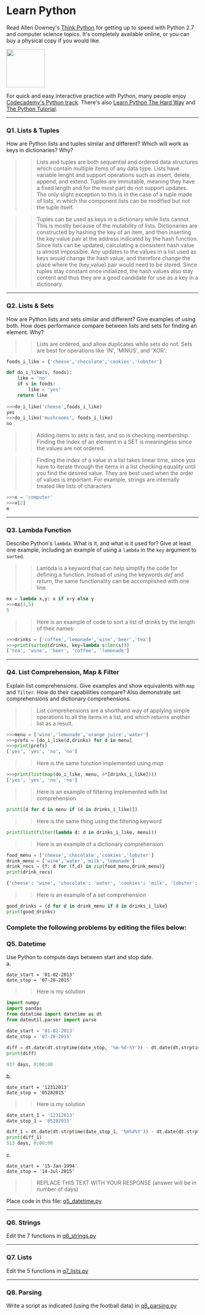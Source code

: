 # Learn Python

Read Allen Downey's [Think Python](http://www.greenteapress.com/thinkpython/) for getting up to speed with Python 2.7 and computer science topics. It's completely available online, or you can buy a physical copy if you would like.

<a href="http://www.greenteapress.com/thinkpython/"><img src="img/think_python.png" style="width: 100px;" target="_blank"></a>

For quick and easy interactive practice with Python, many people enjoy [Codecademy's Python track](http://www.codecademy.com/en/tracks/python). There's also [Learn Python The Hard Way](http://learnpythonthehardway.org/book/) and [The Python Tutorial](https://docs.python.org/2/tutorial/).

---

### Q1. Lists &amp; Tuples

How are Python lists and tuples similar and different? Which will work as keys in dictionaries? Why?

>> Lists and tuples are both sequential and ordered data structures which contain multiple items of any data type. Lists have variable lenght and support operations such as insert, delete, append, and extend. Tuples are immutable, meaning they have a fixed length and for the most part do not support updates. The only slight exception to this is in the case of a tuple made of lists, in which the component lists can be modified but not the tuple itself.

>>Tuples can be used as keys in a dictionary while lists cannot. This is mostly because of the mutability of lists. Dictionaries are constructed by hashing the key of an item, and then inserting the key:value pair at the address indicated by the hash function. Since lists can be updated, calculating a consistent hash value is almost impossible. Any updates to the values in a list used as keys would change the hash value, and therefore change the place where the (key,value) pair would need to be stored. Since tuples stay constant once initialized, the hash values also stay content and thus they are a good candidate for use as a key in a dictionary.

---

### Q2. Lists &amp; Sets

How are Python lists and sets similar and different? Give examples of using both. How does performance compare between lists and sets for finding an element. Why?

>> Lists are ordered, and allow duplicates while sets do not. Sets are best for operations like 'IN', 'MINUS', and 'XOR'.
```python
foods_i_like = {'cheese','chocolate','cookies','lobster'}

def do_i_like(s, foods):
    like = 'no'
    if s in foods:
        like = 'yes'
    return like
    
>>>do_i_like('cheese',foods_i_like)
yes
>>>do_i_like('mushrooms', foods_i_like)
no
```    
>>Adding items to sets is fast, and so is checking membership. Finding the index of an element in a SET is meaningless since the values are not ordered. 

>>Finding the index of a value in a list takes linear time, since you have to iterate through the items in a list checking equality until you find the desired value. They are best used when the order of values is important. For example, strings are internally treated like lists of characters
```python
>>>x = 'computer'
>>>x[2]
m
```

---

### Q3. Lambda Function

Describe Python's `lambda`. What is it, and what is it used for? Give at least one example, including an example of using a `lambda` in the `key` argument to `sorted`.

>> Lambda is a keyword that can help simplify the code for defining a function. Instead of using the keywords *def* and *return*, the same functionality can be accomplished with one line.

```python
mx = lambda x,y: x if x>y else y
>>>mx(3,5)
5
```
>>Here is an example of code to sort a list of drinks by the length of their names:

```python
>>>drinks = ['coffee','lemonade','wine','beer','tea']
>>>print(sorted(drinks, key=lambda s:len(s)))
['tea', 'wine', 'beer', 'coffee', 'lemonade']
```
---

### Q4. List Comprehension, Map &amp; Filter

Explain list comprehensions. Give examples and show equivalents with `map` and `filter`. How do their capabilities compare? Also demonstrate set comprehensions and dictionary comprehensions.

>> List comprehensions are a shorthand way of applying simple operations to all the items in a list, and which returns another list as a result.

```python
>>>menu = ['wine','lemonade','orange juice','water']
>>>prefs = [do_i_like(d,drinks) for d in menu]
>>>print(prefs)
['yes', 'yes', 'no', 'no']
```
>>Here is the same function implemented using *map*

```python
>>>print(list(map(do_i_like, menu, 4*[drinks_i_like])))
['yes', 'yes', 'no', 'no']
```

>>Here is an example of filtering implemented with list comprehension

```python
print([d for d in menu if (d in drinks_i_like)])
```
>>Here is the same thing using the filtering keyword
```python
print(list(filter(lambda d: d in drinks_i_like, menu)))
```
>>Here is an example of a dictionary comprehension
```python
food_menu = ['cheese','chocolate','cookies','lobster']
drink_menu = ['wine','water','milk','lemonade']
drink_recs = {f: d for (f,d) in zip(food_menu,drink_menu)}
print(drink_recs)

{'cheese': 'wine', 'chocolate': 'water', 'cookies': 'milk', 'lobster': 'lemonade'}
```
>>Here is an example of a set comprehension
```python
good_drinks = {d for d in drink_menu if d in drinks_i_like}
print(good_drinks)
```

### Complete the following problems by editing the files below:

### Q5. Datetime
Use Python to compute days between start and stop date.   
a.  

```
date_start = '01-02-2013'    
date_stop = '07-28-2015'
```
>>Here is my solution
```python
import numpy  
import pandas  
from datetime import datetime as dt  
from dateutil.parser import parse  
  
date_start = '01-02-2013'      
date_stop = '07-28-2015'  

diff = dt.date(dt.strptime(date_stop, '%m-%d-%Y')) - dt.date(dt.strptime(date_start, '%m-%d-%Y'))  
print(diff)  

937 days, 0:00:00
```

b.  
```
date_start = '12312013'  
date_stop = '05282015'  
```

>> Here is my solution

```python
date_start_1 = '12312013'  
date_stop_1 = '05282015' 

diff_1 = dt.date(dt.strptime(date_stop_1, '%m%d%Y')) - dt.date(dt.strptime(date_start_1, '%m%d%Y'))
print(diff_1)
513 days, 0:00:00
```


c.  
```
date_start = '15-Jan-1994'      
date_stop = '14-Jul-2015'  
```

>> REPLACE THIS TEXT WITH YOUR RESPONSE  (answer will be in number of days)

Place code in this file: [q5_datetime.py](python/q5_datetime.py)

---

### Q6. Strings
Edit the 7 functions in [q6_strings.py](python/q6_strings.py)

---

### Q7. Lists
Edit the 5 functions in [q7_lists.py](python/q7_lists.py)

---

### Q8. Parsing
Write a script as indicated (using the football data) in [q8_parsing.py](python/q8_parsing.py)





